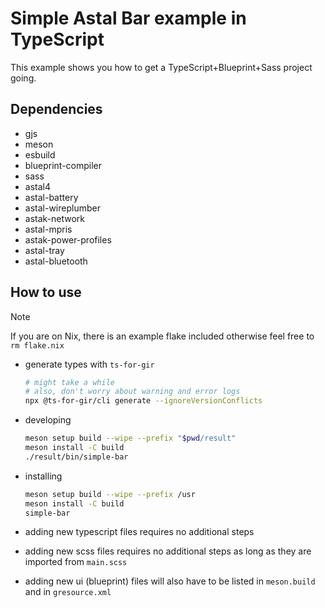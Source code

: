 # Simple Astal Bar example in TypeScript

This example shows you how to get a TypeScript+Blueprint+Sass project going.

## Dependencies

- gjs
- meson
- esbuild
- blueprint-compiler
- sass
- astal4
- astal-battery
- astal-wireplumber
- astak-network
- astal-mpris
- astak-power-profiles
- astal-tray
- astal-bluetooth

## How to use

> [!NOTE]
> If you are on Nix, there is an example flake included
> otherwise feel free to `rm flake.nix`

- generate types with `ts-for-gir`

    ```sh
    # might take a while
    # also, don't worry about warning and error logs
    npx @ts-for-gir/cli generate --ignoreVersionConflicts
    ```

- developing

    ```sh
    meson setup build --wipe --prefix "$pwd/result"
    meson install -C build
    ./result/bin/simple-bar
    ```

- installing

    ```sh
    meson setup build --wipe --prefix /usr
    meson install -C build
    simple-bar
    ```

- adding new typescript files requires no additional steps
- adding new scss files requires no additional steps as long as they are imported from `main.scss`
- adding new ui (blueprint) files will also have to be listed in `meson.build` and in `gresource.xml`

